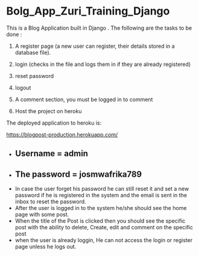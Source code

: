 # Bolg_App_Zuri_Training_Django

This is a Blog Application built in Django . The following are the tasks to be done :

1.    A register page (a new user can register, their details stored in a database file). 

2.    login (checks in the file and logs them in if they are already registered)

3.    reset password

4.    logout

5.    A comment section, you must be logged in to comment

6.    Host the project on heroku

The deployed application to heroku is:

https://blogpost-production.herokuapp.com/

- ## Username = admin
- ## The password = josmwafrika789

* In case the user forget his password he can still reset it and set a new password if he is registered in the system and the email is sent in the inbox to reset the password.
* After the user is logged in to the system he/she should see the home page with some post.
* When the title of the Post is clicked then you should see the specific post with the ability to delete, Create, edit and comment on the specific post
* when the user is already loggin, He can not access the login or register page unless he logs out.

